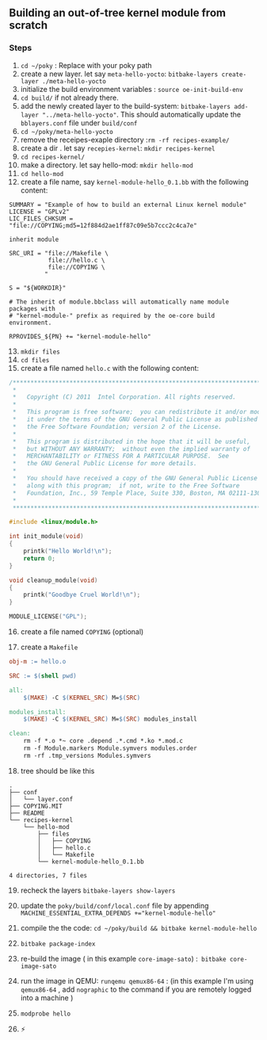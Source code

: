 ## Building an out-of-tree kernel module from scratch

### Steps
1. `cd ~/poky` : Replace with your poky path
2. create a new layer. let say `meta-hello-yocto`: `bitbake-layers create-layer ./meta-hello-yocto`
3. initialize the build environment variables : `source oe-init-build-env`
4. `cd build/` if not already there.
5. add the newly created layer to the build-system: `bitbake-layers add-layer "../meta-hello-yocto"`. This should automatically update the `bblayers.conf` file under `build/conf`
6. `cd ~/poky/meta-hello-yocto`
7. remove the receipes-exaple directory :`rm -rf recipes-example/`
8. create a dir . let say `recepies-kernel`: `mkdir recipes-kernel`
9. `cd recipes-kernel/`
10. make a directory. let say hello-mod: `mkdir hello-mod`
11. `cd hello-mod`
12. create a file name, say `kernel-module-hello_0.1.bb` with the following content:
```
SUMMARY = "Example of how to build an external Linux kernel module"
LICENSE = "GPLv2"
LIC_FILES_CHKSUM = "file://COPYING;md5=12f884d2ae1ff87c09e5b7ccc2c4ca7e"

inherit module

SRC_URI = "file://Makefile \
           file://hello.c \
           file://COPYING \
          "

S = "${WORKDIR}"

# The inherit of module.bbclass will automatically name module packages with
# "kernel-module-" prefix as required by the oe-core build environment.

RPROVIDES_${PN} += "kernel-module-hello"
```
13. `mkdir files`
14. `cd files`
15. create a file named `hello.c` with the following content:
```c
/******************************************************************************
 *
 *   Copyright (C) 2011  Intel Corporation. All rights reserved.
 *
 *   This program is free software;  you can redistribute it and/or modify
 *   it under the terms of the GNU General Public License as published by
 *   the Free Software Foundation; version 2 of the License.
 *
 *   This program is distributed in the hope that it will be useful,
 *   but WITHOUT ANY WARRANTY;  without even the implied warranty of
 *   MERCHANTABILITY or FITNESS FOR A PARTICULAR PURPOSE.  See
 *   the GNU General Public License for more details.
 *
 *   You should have received a copy of the GNU General Public License
 *   along with this program;  if not, write to the Free Software
 *   Foundation, Inc., 59 Temple Place, Suite 330, Boston, MA 02111-1307 USA
 *
 *****************************************************************************/

#include <linux/module.h>

int init_module(void)
{
	printk("Hello World!\n");
	return 0;
}

void cleanup_module(void)
{
	printk("Goodbye Cruel World!\n");
}

MODULE_LICENSE("GPL");
```

16. create a file named `COPYING` (optional)

17. create a `Makefile`
```makefile
obj-m := hello.o

SRC := $(shell pwd)

all:
	$(MAKE) -C $(KERNEL_SRC) M=$(SRC)

modules_install:
	$(MAKE) -C $(KERNEL_SRC) M=$(SRC) modules_install

clean:
	rm -f *.o *~ core .depend .*.cmd *.ko *.mod.c
	rm -f Module.markers Module.symvers modules.order
	rm -rf .tmp_versions Modules.symvers

```
18. tree should be like this 
```
.
├── conf
│   └── layer.conf
├── COPYING.MIT
├── README
└── recipes-kernel
    └── hello-mod
        ├── files
        │   ├── COPYING
        │   ├── hello.c
        │   └── Makefile
        └── kernel-module-hello_0.1.bb

4 directories, 7 files

```

19. recheck the layers `bitbake-layers show-layers`

20. update the `poky/build/conf/local.conf` file by appending `MACHINE_ESSENTIAL_EXTRA_DEPENDS +="kernel-module-hello"`
21. compile the the code: `cd ~/poky/build && bitbake kernel-module-hello`
22. `bitbake package-index`
23. re-build the image ( in this example `core-image-sato`) :` bitbake core-image-sato`
24. run the image in QEMU: `runqemu qemux86-64` : (in this example I'm using `qemux86-64` , add `nographic` to the command if you are remotely logged into a machine )
25. `modprobe hello`
26. :zap:



